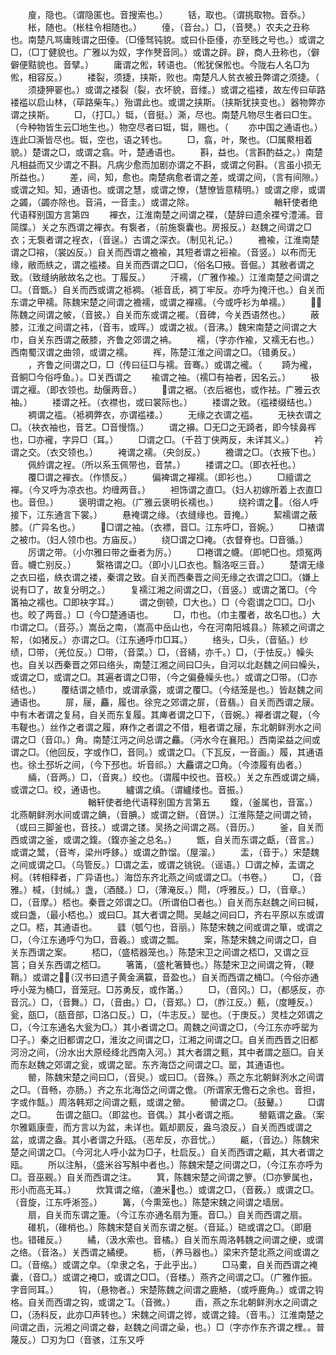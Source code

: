 <!-- { "loadSidebar": true } -->
　　廋，隐也。（谓隐匿也。音搜索也。）
　　铦，取也。（谓挑取物。音忝。）
　　枨，随也。（枨柱令相随也。）
　　儓，（音台。）□，（音僰。）农夫之丑称也。南楚凡骂庸贱谓之田儓。（□儓驽钝貌。或曰仆臣儓，亦至贱之号也。）或谓之□，（□丁健貌也。广雅以为奴，字作僰音同。）或谓之辟。辟，商人丑称也，（僻僻便黠貌也。音擘。）
　　庸谓之倯，转语也。（倯犹保倯也。今陇右人名□为倯，相容反。）
　　褛裂，须捷，挟斯，败也。南楚凡人贫衣被丑弊谓之须捷。（
　　须捷狎翣也。）或谓之褛裂（裂，衣坏貌，音缕。）或谓之褴褛，故左传曰荜路褛褴以启山林，（荜路柴车。）殆谓此也。或谓之挟斯。（挟斯犹挟变也。）器物弊亦谓之挟斯。
　　□，（打□。）铤，（音挺。）澌，尽也。南楚凡物尽生者曰□生。（今种物皆生云□地生也。）物空尽者曰铤，铤，赐也。（
　　亦中国之通语也。）连此□澌皆尽也。铤，空也，语之转也。
　　□，翕，叶，聚也。（□属藂相着貌。）楚谓之□，或谓之翕。叶，楚通语也。
　　斟，益也。（言斟酌益之。）南楚凡相益而又少谓之不斟。凡病少愈而加剧亦谓之不斟，或谓之何斟。（言虽小损无所益也。）
　　差，间，知，愈也。南楚病愈者谓之差，或谓之间，（言有间隙。）或谓之知。知，通语也。或谓之慧，或谓之憭，（慧憭皆意精明。）或谓之瘳，或谓之蠲，（蠲亦除也。音涓，一音圭。）或谓之除。
　　
　　
　　
　　輶轩使者绝代语释别国方言第四
　　襌衣，江淮南楚之间谓之褋，（楚辞曰遗余褋兮澧浦。音简牒。）关之东西谓之襌衣。有袌者，（前施袌囊也。房报反。）赵魏之间谓之□衣；无袌者谓之裎衣，（音逞。）古谓之深衣。（制见礼记。）
　　襜褕，江淮南楚谓之□褣，（裳凶反。）自关而西谓之襜褕，其短者谓之裋褕。（音竖。）以布而无缘，敝而紩之，谓之褴褛。自关而西谓之□□，（俗名□掖。音倔。）其敝者谓之致。（致缝纳敝故名之也。丁履反。）
　　汗襦，（广雅作褕。）江淮南楚之间谓之□。（音甑。）自关而西或谓之袛裯。（袛音氐，裯丁牢反。亦呼为掩汗也。）自关而东谓之甲襦。陈魏宋楚之间谓之襜襦，或谓之襌襦。（今或呼衫为单襦。）
　　，陈魏之间谓之帔，（音披。）自关而东或谓之襬。（音碑，今关西语然也。）
　　蔽膝，江淮之间谓之袆，（音韦，或晖。）或谓之袚。（音沸。）魏宋南楚之间谓之大巾，自关东西谓之蔽膝，齐鲁之郊谓之袡。
　　襦，（字亦作褕，又襦无右也。）西南蜀汉谓之曲领，或谓之襦。
　　裈，陈楚江淮之间谓之□。（错勇反。）
　　，齐鲁之间谓之□，□（传曰征□与襦。音骞。）或谓之襱。（
　　踦为襱，音鲖□今俗呼鱼。）。□关西谓之
　　褕谓之袖。（襦□有袖者，因名云。）
　　衱谓之褗。（即衣领也。劫偃两音。）
　　谓之裾。（衣后裾也，或作袪。广雅云衣袖。）
　　褛谓之衽。（衣襟也，或曰裳际也。）
　　褛谓之致。（褴褛缀结也。）
　　裯谓之褴。（袛裯弊衣，亦谓褴褛。）
　　无缘之衣谓之褴。
　　无袂衣谓之□。（袂衣袖也，音艺。□音慢惰。）
　　谓之襣。□无□之无踦者，即今犊鼻裈也，□亦襱，字异□（耳。）
　　□谓之□。（千苕丁侠两反，未详其义。）
　　衿谓之交。（衣交领也。）
　　裺谓之襦。（央剑反。）
　　襜谓之□。（衣掖下也。）
　　佩紟谓之裎。（所以系玉佩带也，音禁。）
　　褛谓之□。（即衣衽也。）
　　覆□谓之襌衣。（作愦反。）
　　偏裨谓之襌襦。（即衫也。）
　　□繵谓之襌。（今又呼为凉衣也。灼缠两音。）
　　袒饰谓之直□。（妇人初嫁所着上衣直□也。音但。）
　　褒明谓之袍。（广雅云褒明长襦也。）
　　绕衿谓之。（俗人呼接下，江东通言下裳。）
　　悬裺谓之缘。（衣缝缘也。音掩。）
　　絜襦谓之蔽膝。（广异名也。）
　　□谓之袖。（衣褾，音□。江东呼□，音婉。）
　　□裱谓之被巾。（妇人领巾也。方庙反。）
　　绕□谓之□裺。（衣督脊也。□音循。）
　　厉谓之带。（小尔雅曰带之垂者为厉。）
　　□裷谓之幭。（即帊□也。烦冤两音。幭亡别反。）
　　繄袼谓之□。（即小儿□衣也。翳洛呕三音。）
　　楚谓无缘之衣曰褴，紩衣谓之褛，秦谓之致。自关而西秦晋之间无缘之衣谓之□□。（嫌上说有□了，故复分明之。）
　　复襦江湘之间谓之□，（音竖。）或谓之筩□。（今筩袖之襦也。□即袂字耳。）
　　谓之倒顿，□大也。）□（今雹谓之□□。□小也。皎了两音。）□（今□楚通语也。
　　□，巾也。（巾主覆者，故名□也。）大巾谓之□。（音芬。）嵩岳之南，（嵩高中岳山也，今在河南阳城县。）陈颍之间谓之帤，（如猪反。）亦谓之□。（江东通呼巾□耳。）
　　络头，□头，（音貊。）纱绩，□带，（羌位反。）□带，（音菜。）□，（音綪，亦千。）□，（于怯反。）幧头也。自关以西秦晋之郊曰络头，南楚江湘之间曰□头，自河以北赵魏之间曰幧头，或谓之□，或谓之□。其遍者谓之□带，（今之偏叠幧头也。）或谓之□带。（□亦结也。）
　　覆结谓之帻巾，或谓承露，或谓之覆□。（今结笼是也。）皆赵魏之间通语也。
　　屝，屦，麤，履也。徐兖之郊谓之屝，（音翡。）自关而西谓之屦。中有木者谓之复舄，自关而东复履。其庳者谓之□下，（音婉。）襌者谓之鞮，（今韦鞮也。）丝作之者谓之履，麻作之者谓之不借，粗者谓之屦，东北朝鲜洌水之间谓之□（音卬。）角。南楚江沔之间总谓之麤。（沔水今在襄阳。）西南梁益之间或谓之□。（他回反，字或作□，音同。）或谓之□。（下瓦反，一音画。）履，其通语也。徐土邳圻之间，（今下邳也。圻音祁。）大麤谓之□角。（今漆履有齿者。）
　　緉，（音两。）□，（音爽。）绞也。（谓履中绞也。音校。）关之东西或谓之緉，或谓之□。绞，通语也。
　　纑谓之缜。（谓纑缕也。音振。）
　　
　　
　　
　　輶轩使者绝代语释别国方言第五
　　鍑，（釜属也，音富。）北燕朝鲜洌水间或谓之錪，（音腆。）或谓之鉼。（音饼。）江淮陈楚之间谓之锜，（或曰三脚釜也，音技。）或谓之镂。吴扬之间谓之鬲。（音历。）
　　釜，自关而西或谓之釜，或谓之鍑。（鍑亦釜之总名。）
　　甑，自关而东谓之甗，（音言。）或谓之鬵，（音岑，梁州呼鉹。）或谓之酢馏。（屋溜。）
　　盂，（音于。）宋楚魏之间或谓之□。（乌管反。）□谓之盂，或谓之铫锐。（谣语。）□谓之棹，盂谓之柯。（转相释者，广异语也。）海岱东齐北燕之间或谓之□。（书卷。）
　　□，（音雅。）椷，（封缄。）盏，（酒醆。）□，（薄淹反。）閜，（呼雅反。）□，（音章。）□，（音摩。）桮也。秦晋之郊谓之□。（所谓伯□者也。）自关而东赵魏之间曰椷，或曰盏，（最小桮也。）或曰□。其大者谓之閜。吴越之间曰□，齐右平原以东或谓之□。桮，其通语也。
　　瓥（瓠勺也，音丽。）陈楚宋魏之间或谓之箪，或谓之□，（今江东通呼勺为□，音羲。）或谓之瓢。
　　案，陈楚宋魏之间谓之□，自关东西谓之案。
　　桮□，（盛桮器笼也。）陈楚宋卫之间谓之桮□，又谓之豆筥；自关东西谓之桮□。
　　箸筩，（盛朼箸籫也。）陈楚宋卫之间谓之筲，（鞭鞘。）或谓之；（汉书曰遗子黄金满籯，音盈也。）自关而西谓之桶□。（今俗亦通呼小笼为桶□，音笼冠。□苏勇反，或作筩。）
　　□，（音冈。）□，（都感反，亦音沉。）□，（音舞。）□，（音由。）□，（音郑。）□，（胙江反。）甀，（度睡反。）瓮，瓿□，（瓿音部，□洛口反。）□，（牛志反。）罂也。（于庚反。）灵桂之郊谓之□，（今江东通名大瓮为□。）其小者谓之□。周魏之间谓之□，（今江东亦呼罂为□子。）秦之旧都谓之□，淮汝之间谓之□，江湘之间谓之□。自关而西晋之旧都河汾之间，（汾水出大原经绛北西南入河。）其大者謂之甀，其中者謂之瓿□。自关而东赵魏之郊谓之瓮，或谓之罂。东齐海岱之间谓之□。罂，其通语也。
　　罃，陈魏宋楚之间曰□，（音臾。）或曰□。（音殊。）燕之东北朝鲜洌水之间谓之□。（音畅，亦肠。）齐之东北海岱之间谓之儋。（所谓家无儋石之余也。音担，字或作甔。）周洛韩郑之间谓之甀，或谓之罃。
　　罃谓之□。（鼓鼙。）
　　□谓之□。
　　缶谓之瓿□。（即盆也。音偶。）其小者谓之瓶。
　　罃甈谓之盎。（案尔雅甈康壸，而方言以为盆，未详也。甈却罽反，盎乌浪反。）自关而西或谓之盆，或谓之盎。其小者谓之升瓯。（恶牟反，亦音忧。）
　　甂，（音边。）陈魏宋楚之间谓之□。（今河北人呼小盆为□子，杜启反。）自关而西谓之甂，其大者谓之瓯。
　　所以注斛，（盛米谷写斛中者也。）陈魏宋楚之间谓之□，（今江东亦呼为□。音巫觋。）自关而西谓之注。
　　箕，陈魏宋楚之间谓之箩。（□亦箩属也，形小而高无耳。）
　　炊箕谓之缩，（漉米也。）或谓之□，（音薮。）或谓之□。（音旋，江东呼淅签。）
　　篝，（今熏笼也。）陈楚宋魏之间谓之墙居。
　　扇，自关而东谓之箑。（今江东亦通名扇为箑。音□。）自关而西谓之扇。
　　碓机，（碓梢也。）陈魏宋楚自关而东谓之梴。（音延。）硙或谓之□。（即磨也。错碓反。）
　　繘，（汲水索也。音橘。）自关而东周洛韩魏之间谓之绠，或谓之络。（音洛。）关西谓之繘绠。
　　枥，（养马器也。）梁宋齐楚北燕之间或谓之□。（音缩。）或谓之皁。（皁隶之名，于此乎出。）
　　□马橐，自关而西谓之裺囊，（音□。）或谓之裺□，或谓之□□。（音楼。）燕齐之间谓之□。（广雅作振。字音同耳。）
　　钩，（悬物者。）宋楚陈魏之间谓之鹿觡，（或呼鹿角。）或谓之钩格。自关而西谓之钩，或谓之。（音微。）
　　臿，燕之东北朝鲜洌水之间谓之□，（汤料反，此亦□声转也。）宋魏之间谓之铧，或谓之鍏。（音韦。）江淮南楚之间谓之臿，沅湘之间谓之畚，赵魏之间谓之喿，也。）□（字亦作东齐谓之梩。。普蔑反。）□刃为□（音骇，江东又呼
